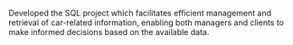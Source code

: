 Developed the SQL project which facilitates efficient management and retrieval of car-related information, enabling both managers and clients to make informed decisions based on the available data.
